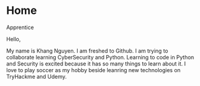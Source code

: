 # Home
Apprentice

Hello,

My name is Khang Nguyen. I am freshed to Github. I am trying to collaborate learning CyberSecurity and Python. Learning to code in Python and Security is excited because it has so many things to learn about it.
I love to play soccer as my hobby beside leanring new technologies on TryHackme and Udemy.
